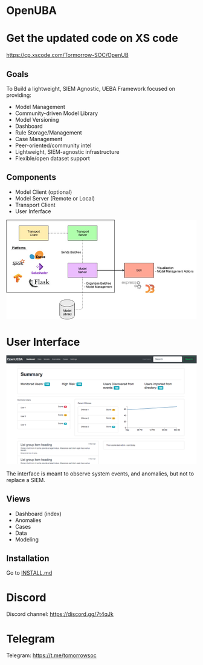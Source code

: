 # OpenUBA

# Get the updated code on XS code
https://cp.xscode.com/Tormorrow-SOC/OpenUB

## Goals
To Build a lightweight, SIEM Agnostic, UEBA Framework focused on providing:
- Model Management
- Community-driven Model Library
- Model Versioning
- Dashboard
- Rule Storage/Management
- Case Management
- Peer-oriented/community intel
- Lightweight, SIEM-agnostic infrastructure
- Flexible/open dataset support

## Components
- Model Client (optional)
- Model Server (Remote or Local)
- Transport Client
- User Inferface

<img src="images/framework.jpg" width="750px" />


# User Interface
<img src="images/ui.png" width="750px" />

The interface is meant to observe system events, and anomalies, but not to replace a SIEM.

## Views
- Dashboard (index)
- Anomalies
- Cases
- Data
- Modeling

## Installation
Go to [INSTALL.md](/docs/INSTALL.md)

# Discord
Discord channel: https://discord.gg/7t4qJk

# Telegram
Telegram: https://t.me/tomorrowsoc
